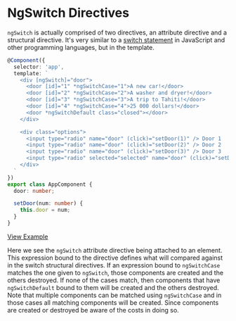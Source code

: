 # NgSwitch Directives

`ngSwitch` is actually comprised of two directives, an attribute directive and a structural directive. It's very similar to a [switch statement](https://developer.mozilla.org/en/docs/Web/JavaScript/Reference/Statements/switch) in JavaScript and other programming languages, but in the template.

```typescript
@Component({
  selector: 'app',
  template: `
    <div [ngSwitch]="door">
      <door [id]="1" *ngSwitchCase="1">A new car!</door>
      <door [id]="2" *ngSwitchCase="2">A washer and dryer!</door>
      <door [id]="3" *ngSwitchCase="3">A trip to Tahiti!</door>
      <door [id]="4" *ngSwitchCase="4">25 000 dollars!</door>
      <door *ngSwitchDefault class="closed"></door>
    </div>

    <div class="options">
      <input type="radio" name="door" (click)="setDoor(1)" /> Door 1
      <input type="radio" name="door" (click)="setDoor(2)" /> Door 2
      <input type="radio" name="door" (click)="setDoor(3)" /> Door 3
      <input type="radio" selected="selected" name="door" (click)="setDoor()"/> Close all
    </div>
  `
})
export class AppComponent {
  door: number;

  setDoor(num: number) {
    this.door = num;
  }
}
```
[View Example](https://plnkr.co/edit/quxtkG42YeVKKRFOR1CO?p=preview)

Here we see the `ngSwitch` attribute directive being attached to an element. This expression bound to the directive defines what will compared against in the switch structural directives. If an expression bound to `ngSwitchCase` matches the one given to `ngSwitch`, those components are created and the others destroyed. If none of the cases match, then components that have `ngSwitchDefault` bound to them will be created and the others destroyed. Note that multiple components can be matched using `ngSwitchCase` and in those cases all matching components will be created. Since components are created or destroyed be aware of the costs in doing so.
